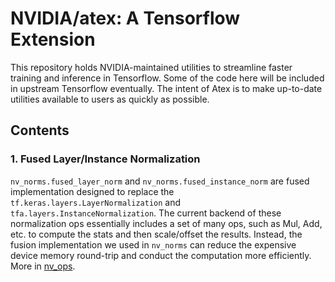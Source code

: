 # NVIDIA/atex: A Tensorflow Extension

This repository holds NVIDIA-maintained utilities to streamline faster training
and inference in Tensorflow. Some of the code here will be included in upstream
Tensorflow eventually. The intent of Atex is to make up-to-date utilities
available to users as quickly as possible.

## Contents

### 1. Fused Layer/Instance Normalization

`nv_norms.fused_layer_norm` and `nv_norms.fused_instance_norm` are fused
implementation designed to replace the `tf.keras.layers.LayerNormalization` and
`tfa.layers.InstanceNormalization`. The current backend of these normalization
ops essentially includes a set of many ops, such as Mul, Add, etc. to compute
the stats and then scale/offset the results. Instead, the fusion implementation
we used in `nv_norms` can reduce the expensive device memory round-trip and
conduct the computation more efficiently. More in [nv_ops](./nv_ops/).

